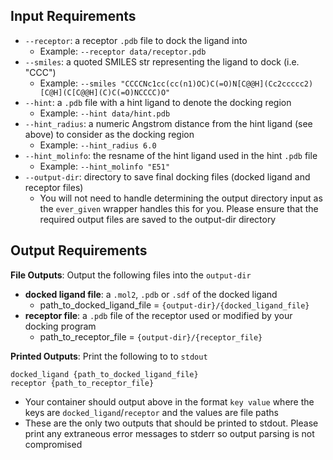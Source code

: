 ## Input Requirements
* `--receptor`: a receptor `.pdb` file to dock the ligand into
  * Example: `--receptor data/receptor.pdb`
* `--smiles`: a quoted SMILES str representing the ligand to dock (i.e. "CCC")
  * Example: `--smiles "CCCCNc1cc(cc(n1)OC)C(=O)N[C@@H](Cc2ccccc2)[C@H](C[C@@H](C)C(=O)NCCCC)O"`
* `--hint`: a `.pdb` file with a hint ligand to denote the docking region
  * Example: `--hint data/hint.pdb`
* `--hint_radius`: a numeric Angstrom distance from the hint ligand (see above) to consider as the docking region
  * Example: `--hint_radius 6.0`
* `--hint_molinfo`: the resname of the hint ligand used in the hint `.pdb` file
  * Example: `--hint_molinfo "E51"`
* `--output-dir`: directory to save final docking files (docked ligand and receptor files)
  * You will not need to handle determining the output directory input as the `ever_given` wrapper handles this for you. Please ensure that the required output files are saved to the output-dir directory

## Output Requirements

**File Outputs**: Output the following files into the `output-dir`
* **docked ligand file**: a `.mol2`, `.pdb` or `.sdf` of the docked ligand
  * path_to_docked_ligand_file = `{output-dir}/{docked_ligand_file}`
* **receptor file**: a `.pdb` file of the receptor used or modified by your docking program
  * path_to_receptor_file = `{output-dir}/{receptor_file}`


**Printed Outputs**: Print the following to to `stdout`
```
docked_ligand {path_to_docked_ligand_file}
receptor {path_to_receptor_file}
```
* Your container should output above in the format `key value` where the keys are `docked_ligand`/`receptor` and the values are file paths
* These are the only two outputs that should be printed to stdout. Please print any extraneous error messages to stderr so output parsing is not compromised


